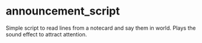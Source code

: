 # announcement_script

Simple script to read lines from a notecard and say them in world.  Plays the sound effect to attract attention.
